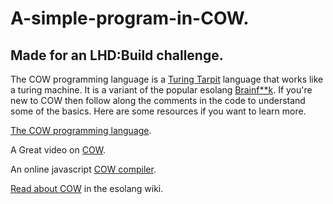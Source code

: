 # A-simple-program-in-COW.
## Made for an LHD:Build challenge.
The COW programming language is a [Turing Tarpit](https://en.wikipedia.org/wiki/Turing_tarpit) language that works like a turing machine. It is a variant of the popular esolang [Brainf**k](https://esolangs.org/wiki/Brainfuck). If you're new to COW then follow along the comments in the code to understand some of the basics.
Here are some resources if you want to learn more.

[The COW programming language](https://bigzaphod.github.io/COW/).

A Great video on [COW](https://www.youtube.com/watch?v=px2aSX02pqE).

An online javascript [COW compiler](https://frank-buss.de/cow.html).

[Read about COW](https://esolangs.org/wiki/COW) in the esolang wiki.
